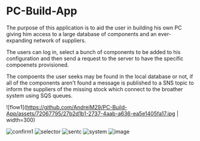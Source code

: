 # PC-Build-App

The purpose of this application is to aid the user in building his own PC giving him
access to a large database of components and an ever-expanding network of
suppliers.

The users can log in, select a bunch of components to be added to his configuration and then send a request to the server to have the specific compoenets provisioned.

The compoents the user seeks may be found in the local database or not, if all of the components aren't found a message is published to a SNS topic to inform the suppliers of the missing stock which connect to the broather system using SQS queues.

![flow1](https://github.com/AndreiM29/PC-Build-App/assets/72067795/27b2d1b1-2737-4aab-a636-ea5e1405fa17.jpg | width=300)

![confirm1](https://github.com/AndreiM29/PC-Build-App/assets/72067795/d05d4c72-5ece-407b-935e-606362cac307)
![selector](https://github.com/AndreiM29/PC-Build-App/assets/72067795/3758c17d-838d-4563-8e42-c430e2ad2119)
![sentc](https://github.com/AndreiM29/PC-Build-App/assets/72067795/c220c764-2814-49b6-9aa5-c5f3c7e2f576)
![system](https://github.com/AndreiM29/PC-Build-App/assets/72067795/8b776ba2-4f8b-4dcb-ace3-f3a2e12f51bf)
![image](https://github.com/AndreiM29/PC-Build-App/assets/72067795/25cb7fdd-b6eb-49c9-a81e-3e7f4856d6a9)

